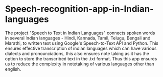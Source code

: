 # Speech-recognition-app-in-Indian-languages
The project "Speech to Text in Indian Languages" connects spoken words in several Indian languages - Hindi, Kannada, Tamil, Telugu, Bengali and Marathi, to written text using Google's Speech-to-Text API and Python. 
This ensures effective transcription of indian languages which can have various dialects and pronounciations, this also ensures note taking as it has the option to store the transcribed text in the .txt format.
Thus this app ensures us to reduce the complexity in notetaking of various languages other than english.
